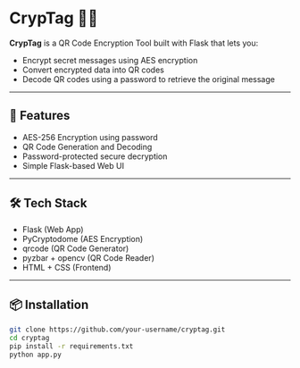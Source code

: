 # CrypTag 🔐📲

**CrypTag** is a QR Code Encryption Tool built with Flask that lets you:
- Encrypt secret messages using AES encryption
- Convert encrypted data into QR codes
- Decode QR codes using a password to retrieve the original message

---

## 🚀 Features
- AES-256 Encryption using password
- QR Code Generation and Decoding
- Password-protected secure decryption
- Simple Flask-based Web UI

---

## 🛠️ Tech Stack
- Flask (Web App)
- PyCryptodome (AES Encryption)
- qrcode (QR Code Generator)
- pyzbar + opencv (QR Code Reader)
- HTML + CSS (Frontend)

---

## 📦 Installation

```bash
git clone https://github.com/your-username/cryptag.git
cd cryptag
pip install -r requirements.txt
python app.py
